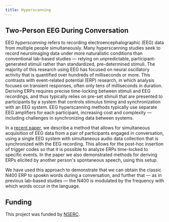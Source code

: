 ```yaml
---
title: Hyperscanning
---
```

## Two-Person EEG During Conversation

EEG _hyperscanning_ refers to recording electroencephalographic (EEG) data from multiple people simultaneously. Many hyperscanning studies seek to record neuroimaging data under more naturalistic conditions than conventional lab-based studies — relying on unpredictable, participant-generated stimuli rather than standardized, pre-determined stimuli. The majority of this research using EEG has focused on neural oscillatory activity that is quantified over hundreds of milliseconds or more. This contrasts with  event-related potential (ERP) research, in which analysis focuses on transient responses, often only tens of milliseconds in duration. Deriving ERPs requires precise time-locking between stimuli and EEG recordings, and thus typically relies on pre-set stimuli that are presented to participants by a system that controls stimulus timing and synchronization with an EEG system. EEG hyperscanning methods typically use separate EEG amplifiers for each participant, increasing cost and complexity — including challenges in synchronizing data between systems. 

In a [recent paper](https://doi.org/10.1016/j.mex.2023.102019), we describe a method that allows for simultaneous acquisition of EEG data from a pair of participants engaged in conversation, using a single EEG system with simultaneous audio data collection that is synchronized with the EEG recording. This allows for the post-hoc insertion of trigger codes so that it is possible to analyze ERPs time-locked to specific events. In the paper we also demonstrated methods for deriving ERPs elicited by another person's spontaneous speech, using this setup. 

We have used this approach to demonstrate that we can obtain the classic N400 ERP to spoekn words during a conversation, and further that — as in previous lab-based studies — the N400 is modulated by the frequency with which words occur in the language.

## Funding

This project was funded by [NSERC](https://www.nserc-crsng.gc.ca).